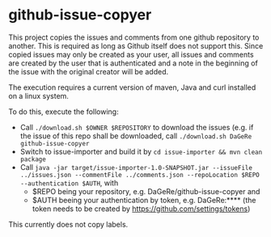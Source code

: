 # github-issue-copyer

This project copies the issues and comments from one github repository to another. This is required as long as Github itself does not support this. Since copied issues may only be created as your user, all issues and comments are created by the user that is authenticated and a note in the beginning of the issue with the original creator will be added.

The execution requires a current version of maven, Java and curl installed on a linux system.

To do this, execute the following:
- Call `./download.sh $OWNER $REPOSITORY` to download the issues (e.g. if the issue of this repo shall be downloaded, call `./download.sh DaGeRe github-issue-copyer`
- Switch to issue-importer and build it by `cd issue-importer && mvn clean package`
- Call `java -jar target/issue-importer-1.0-SNAPSHOT.jar --issueFile ../issues.json --commentFile ../comments.json --repoLocation $REPO --authentication $AUTH`, with
  - $REPO being your repository, e.g. DaGeRe/github-issue-copyer and
  - $AUTH beeing your authentication by token, e.g. DaGeRe:**** (the token needs to be created by https://github.com/settings/tokens)
  
This currently does not copy labels.
